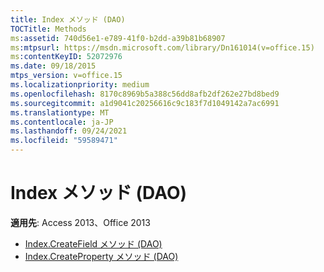 ```yaml
---
title: Index メソッド (DAO)
TOCTitle: Methods
ms:assetid: 740d56e1-e789-41f0-b2dd-a39b81b68907
ms:mtpsurl: https://msdn.microsoft.com/library/Dn161014(v=office.15)
ms:contentKeyID: 52072976
ms.date: 09/18/2015
mtps_version: v=office.15
ms.localizationpriority: medium
ms.openlocfilehash: 8170c8969b5a388c56dd8afb2df262e27bd8bed9
ms.sourcegitcommit: a1d9041c20256616c9c183f7d1049142a7ac6991
ms.translationtype: MT
ms.contentlocale: ja-JP
ms.lasthandoff: 09/24/2021
ms.locfileid: "59589471"
---
```

# <a name="index-methods-dao"></a>Index メソッド (DAO)

**適用先**: Access 2013、Office 2013

- [Index.CreateField メソッド (DAO)](index-createfield-method-dao.md)
- [Index.CreateProperty メソッド (DAO)](index-createproperty-method-dao.md)

